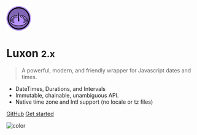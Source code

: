 ![logo](_media/Luxon_icon_64x64.png)

# Luxon <small>2.x</small>

> A powerful, modern, and friendly wrapper for Javascript dates and times.

 * DateTimes, Durations, and Intervals
 * Immutable, chainable, unambiguous API.
 * Native time zone and Intl support (no locale or tz files)

[GitHub](https://github.com/moment/luxon/)
[Get started](#Luxon)

![color](#e8dffc)
